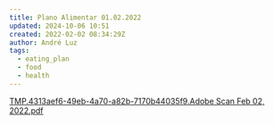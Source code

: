 ```yaml
---
title: Plano Alimentar 01.02.2022
updated: 2024-10-06 10:51
created: 2022-02-02 08:34:29Z
author: André Luz
tags:
  - eating_plan
  - food
  - health
---
```


[TMP.4313aef6-49eb-4a70-a82b-7170b44035f9.Adobe Scan Feb 02, 2022.pdf](../../_resources/TMP.4313aef6-49eb-4a70-a82b-7170)